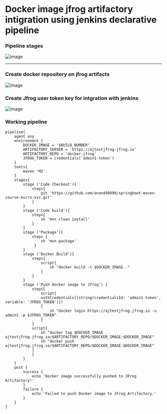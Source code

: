 # Docker image jfrog artifactory intigration using jenkins declarative pipeline

### Pipeline stages 




 ![image](https://github.com/anand40090/Jfrog-Jenkins-Intigration/assets/32446706/88c2e5cc-7388-4d0e-80b6-db6e9bf59e75)

*********************************************************************************************

### Create docker repository on jfrog artifacts

![image](https://github.com/anand40090/Jfrog-Jenkins-Intigration/assets/32446706/a0caf5bc-89fa-46c0-b673-32b29de621bf)

###  Create Jfrog user token key for intgration with jenkins

![image](https://github.com/anand40090/Jfrog-Jenkins-Intigration/assets/32446706/3f0d07fd-ae40-42f8-a85b-22db294fc5e9)


### Working pipeline 
```
pipeline{
    agent any
    environment {
        DOCKER_IMAGE = '$BUILD_NUMBER'
        ARTIFACTORY_SERVER = 'https://ajtestjfrog.jfrog.io'
        ARTIFACTORY_REPO = 'docker-jfrog'
        JFROG_TOKEN = credentials('admin1-token')
    }
    tools{
        maven 'M2'
    }
    stages{
        stage ('Code Checkout'){
            steps{
                git 'https://github.com/anand40090/springboot-maven-course-micro-svc.git'
            }
        }
        stage ('Code build'){
            steps{
                sh 'mvn clean install'
            }
        }
        stage ('Package'){
            steps {
                sh 'mvn package'
             }
        }
        stage ('Docker Build'){
            steps{
                script{
                    sh "docker build -t $DOCKER_IMAGE ."
                }
            }
        }
        stage ('Push docker image to Jfrog') {
            steps{
                script{
                withCredentials([string(credentialsId: 'admin1-token', variable: 'JFROG_TOKEN')])
                {
                    sh "docker login https://ajtestjfrog.jfrog.io -u admin1 -p $JFROG_TOKEN"
                }
            }
            script{
                sh "docker tag $DOCKER_IMAGE ajtestjfrog.jfrog.io/$ARTIFACTORY_REPO/$DOCKER_IMAGE:$DOCKER_IMAGE"
                sh "docker push ajtestjfrog.jfrog.io/$ARTIFACTORY_REPO/$DOCKER_IMAGE:$DOCKER_IMAGE"
            }
            }
        }
    }
    post {
        success {
            echo 'Docker image successfully pushed to JFrog Artifactory!'
        }
        failure {
            echo 'Failed to push Docker image to JFrog Artifactory.'
        }
    }
}
```
